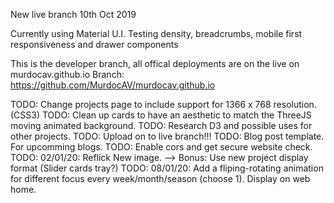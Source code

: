 New live branch 10th Oct 2019

Currently using Material U.I.
Testing density, breadcrumbs, mobile first responsiveness and drawer components

This is the developer branch, all offical deployments are on the live on murdocav.github.io
Branch: https://github.com/MurdocAV/murdocav.github.io

TODO: Change projects page to include support for 1366 x 768 resolution. (CSS3)
TODO: Clean up cards to have an aesthetic to match the ThreeJS moving animated background.
TODO: Research D3 and possible uses for other projects.
TODO: Upload on to live branch!!!
TODO: Blog post template. For upcomming blogs.
TODO: Enable cors and get secure website check.
TODO: 02/01/20: Reflick New image. --> Bonus: Use new project display format (Slider cards tray?)
TODO: 08/01/20: Add a fliping-rotating animation for different focus every week/month/season (choose 1). Display on web home.
